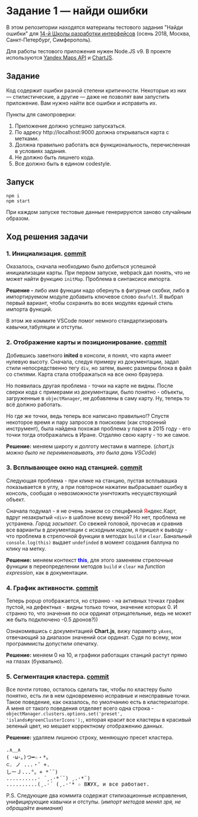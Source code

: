 # Задание 1 — найди ошибки

В этом репозитории находятся материалы тестового задания "Найди ошибки" для [14-й Школы разработки интерфейсов](https://academy.yandex.ru/events/frontend/shri_msk-2018-2) (осень 2018, Москва, Санкт-Петербург, Симферополь).

Для работы тестового приложения нужен Node.JS v9. В проекте используются [Yandex Maps API](https://tech.yandex.ru/maps/doc/jsapi/2.1/quick-start/index-docpage/) и [ChartJS](http://www.chartjs.org).

## Задание

Код содержит ошибки разной степени критичности. Некоторые из них — стилистические, а другие — даже не позволят вам запустить приложение. Вам нужно найти все ошибки и исправить их.

Пункты для самопроверки:

1. Приложение должно успешно запускаться.
1. По адресу http://localhost:9000 должна открываться карта с метками.
1. Должна правильно работать вся функциональность, перечисленная в условиях задания.
1. Не должно быть лишнего кода.
1. Все должно быть в едином codestyle.

## Запуск

```
npm i
npm start
```

При каждом запуске тестовые данные генерируются заново случайным образом.

## Ход решения задачи
### 1. Инициализация. [ commit ](https://github.com/GyGaByyyTe/task_1/commit/b3db02cf0b612aab7af2ec7e154f59a3293244c1) 

 Оказалось, сначала необходимо было добиться успешной инициализации карты. При первом запуске, webpack дал понять, что не может найти функцию `initMap`. Проблема в синтаксисе импорта. 
 
 **Решение -** либо имя функции надо обернуть в фигурные скобки, либо в импортируемом модуле добавить ключевое слово `deafult`. Я выбрал первый вариант, чтобы сохранить во всех модулях единый стиль импорта функций. 
 
 В этом же коммите VSCode помог немного стандартизировать кавычки,табуляции и отступы.

### 2. Отображение карты и позиционирование.  [ commit ](https://github.com/GyGaByyyTe/task_1/commit/488cda299b0f921fa55f14048f06b2676c2395c7)

Добившись заветного **inited** в консоли, я понял, что карта имеет нулевую высоту. Сначала, следуя примеру из документации, задал стили непосредственно тегу `div`, но затем, вынес размеры блока в файл со стилями. Карта стала отображаться на все окно браузера.

Но появилась другая проблема - точки на карте не видны. После сверки кода с примерами из документации, было понятно - объекты, загруженные в `objectManager`, не добавлены в саму карту. Ну, теперь то всё должно работать. 

Но где же точки, ведь теперь все написано правильно!? Спустя некоторое время и пару запросов в поисковик (как сторонний инструмент), была найдена похожая проблема у парня в 2015 году - его точки тогда отображались в Иране. Отдаляю свою карту - то же самое. 

**Решение:** меняем широту и долготу местами в маппере.
(*сhart.js можно было не переименовывать, это была дань VSCode*)

### 3. Всплывающее окно над станцией. [ commit ](https://github.com/GyGaByyyTe/task_1/commit/021d1d0d6706834230b9bcd2d558b41b7fbe4198)

Следующая проблема - при клике на станцию, пустая всплывашка показывается в углу, а при повторном нажатии выбрасывает ошибку в консоль, сообщая о невозможности уничтожить несуществующий объект. 
 
Сначала подумал - я не очень знаком со спецификой <span style="color:red">Я</span>ндекс.Карт, вдруг незакрытый `<div>` в шаблоне всему виной? Но нет, проблема не устранена. *Город засыпает*. Со свежей головой, прочесав и сравнив все варианты в документации с исходным кодом, я пришел к выводу - что проблема в стрелочной функции в методах `build` и `clear`. Банальный `console.log(this)` выдает `undefinded` в момент создания баллуна по клику на метку. 

**Решение:** меняем контекст <span style="color:blue">**this**</span>, для этого заменяем стрелочные функции в переопределении методов `build` и `clear` на *function expression*, как в документации.

### 4. График активности. [ commit ](https://github.com/GyGaByyyTe/task_1/commit/d234e1f3902a913a8b1ac8f3a6cd4987981321e9) 

Теперь popup отображается, но странно - на активных точках график пустой, на дефектных - видны только точки, значение которых 0. И странно то, что значения по оси ординат отрицательные, ведь не может же быть подключено -0.5 дронов?)) 

Ознакомившись с документацией **Chart.js**, вижу параметр `yAxes`, отвечающий за диапазон значений оси ординат. Судя по всему, мои программисты допустили опечатку. 

**Решение:** меняем 0 на 10, и графики работащих станций растут прямо на глазах (буквально).

### 5. Сегментация кластера. [ commit ](https://github.com/GyGaByyyTe/task_1/commit/b446b8c041f4e3ea03834edf899c17a962fbe156) 

Все почти готово, осталось сделать так, чтобы по кластеру было понятно, есть ли в нем одновременно исправные и неисправные точки. Такое поведение, как оказалось, по умолчанию есть в кластеризаторе. А меня от такого поведения отделяет всего одна строка - `objectManager.clusters.options.set('preset', 'islands#greenClusterIcons');`, которая красит все кластеры в красивый зеленый цвет, но мешает корректному отображению данных.

**Решение:** удаляем лишнюю строку, меняющую пресет кластера.

<pre>
.∧＿∧
( ･ω･｡)つ━☆・*。
⊂. ノ ...・゜+.
しーＪ...°。+ *´¨)
..........· ´¸.·*´¨) ¸.·*¨)
..........(¸.·´ (¸.·'* ☆ ВЖУХ, и все работает.
</pre>
P.S. Следующие два коммита содержат стилизационные исправления, унифицирующие кавычки и отступы. (*импорт методов менял зря, не обращайте внимания*)